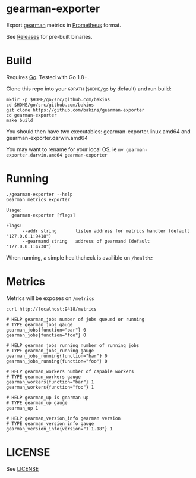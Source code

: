 gearman-exporter
================

Export [gearman](http://gearman.org/) metrics in [Prometheus](https://prometheus.io/) format.

See [Releases](https://github.com/bakins/gearman-exporter/releases) for pre-built binaries.

Build
=====

Requires [Go](https://golang.org/doc/install). Tested with Go 1.8+.

Clone this repo into your `GOPATH` (`$HOME/go` by default) and run build:

```
mkdir -p $HOME/go/src/github.com/bakins
cd $HOME/go/src/github.com/bakins
git clone https://github.com/bakins/gearman-exporter
cd gearman-exporter
make build
```

You should then have two executables: gearman-exporter.linux.amd64 and gearman-exporter.darwin.amd64

You may want to rename for your local OS, ie `mv gearman-exporter.darwin.amd64 gearman-exporter`

Running
=======

```
./gearman-exporter --help
Gearman metrics exporter

Usage:
  gearman-exporter [flags]

Flags:
      --addr string       listen address for metrics handler (default "127.0.0.1:9418")
      --gearmand string   address of gearmand (default "127.0.0.1:4730")
```

When running, a simple healthcheck is availible on `/healthz`

Metrics
=======

Metrics will be exposes on `/metrics`

```
curl http://localhost:9418/metrics

# HELP gearman_jobs number of jobs queued or running
# TYPE gearman_jobs gauge
gearman_jobs{function="bar"} 0
gearman_jobs{function="foo"} 0

# HELP gearman_jobs_running number of running jobs
# TYPE gearman_jobs_running gauge
gearman_jobs_running{function="bar"} 0
gearman_jobs_running{function="foo"} 0

# HELP gearman_workers number of capable workers
# TYPE gearman_workers gauge
gearman_workers{function="bar"} 1
gearman_workers{function="foo"} 1

# HELP gearman_up is gearman up
# TYPE gearman_up gauge
gearman_up 1

# HELP gearman_version_info gearman version
# TYPE gearman_version_info gauge
gearman_version_info{version="1.1.18"} 1
```

LICENSE
========

See [LICENSE](./LICENSE)
